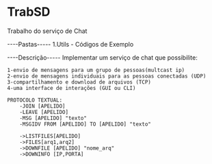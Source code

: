 # TrabSD
Trabalho do serviço de Chat


----Pastas-----
1.Utils - Códigos de Exemplo 



----Descrição-----
Implementar um serviço de chat que possibilite:

	1-envio de mensagens para um grupo de pessoas(multcast ip)
	2-envio de mensagens individuais para as pessoas conectadas (UDP)
	3-compartilhamento e download de arquivos (TCP)
	4-uma interface de interações (GUI ou CLI)

	PROTOCOLO TEXTUAL:
		-JOIN [APELIDO]
		-LEAVE [APELIDO]
		-MSG [APELIDO] "texto"
		-MSGIDV FROM [APELIDO] TO [APELIDO] "texto"

		->LISTFILES[APELIDO]
		->FILES[arq1,arq2]
		->DOWNFILE [APELIDO] "nome_arq"
		->DOWNINFO [IP,PORTA]

